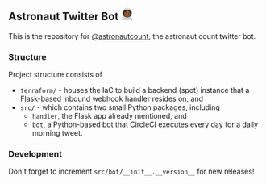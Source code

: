 Astronaut Twitter Bot <img src="img/woman-astronaut-emoji.png" alt="drawing" width="25"/>
---------------------

This is the repository for [@astronautcount](https://twitter.com/astronautcount), the astronaut count twitter bot.

### Structure

Project structure consists of

- `terraform/` - houses the IaC to build a backend (spot) instance that a Flask-based inbound webhook handler resides on, and
- `src/` - which contains two small Python packages, including
  - `handler`, the Flask app already mentioned, and
  - `bot`, a Python-based bot that CircleCI executes every day for a daily morning tweet.

### Development

Don't forget to increment `src/bot/__init__.__version__` for new releases!
